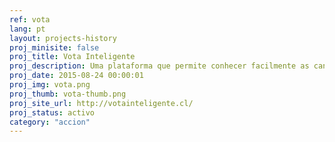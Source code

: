 ```yaml
---
ref: vota
lang: pt
layout: projects-history
proj_minisite: false
proj_title: Vota Inteligente
proj_description: Uma plataforma que permite conhecer facilmente as candidaturas que se candidatam por setor, saber o que pensam e fazer propostas que podem ser incluídas em seus programas de governo.
proj_date: 2015-08-24 00:00:01
proj_img: vota.png
proj_thumb: vota-thumb.png
proj_site_url: http://votainteligente.cl/
proj_status: activo
category: "accion"
---
```

